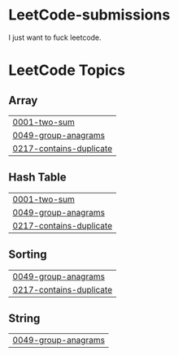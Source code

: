# LeetCode-submissions
I just want to fuck leetcode.


<!---LeetCode Topics Start-->
# LeetCode Topics
## Array
|  |
| ------- |
| [0001-two-sum](https://github.com/Pavel401/LeetCode-submissions/tree/master/0001-two-sum) |
| [0049-group-anagrams](https://github.com/Pavel401/LeetCode-submissions/tree/master/0049-group-anagrams) |
| [0217-contains-duplicate](https://github.com/Pavel401/LeetCode-submissions/tree/master/0217-contains-duplicate) |
## Hash Table
|  |
| ------- |
| [0001-two-sum](https://github.com/Pavel401/LeetCode-submissions/tree/master/0001-two-sum) |
| [0049-group-anagrams](https://github.com/Pavel401/LeetCode-submissions/tree/master/0049-group-anagrams) |
| [0217-contains-duplicate](https://github.com/Pavel401/LeetCode-submissions/tree/master/0217-contains-duplicate) |
## Sorting
|  |
| ------- |
| [0049-group-anagrams](https://github.com/Pavel401/LeetCode-submissions/tree/master/0049-group-anagrams) |
| [0217-contains-duplicate](https://github.com/Pavel401/LeetCode-submissions/tree/master/0217-contains-duplicate) |
## String
|  |
| ------- |
| [0049-group-anagrams](https://github.com/Pavel401/LeetCode-submissions/tree/master/0049-group-anagrams) |
<!---LeetCode Topics End-->